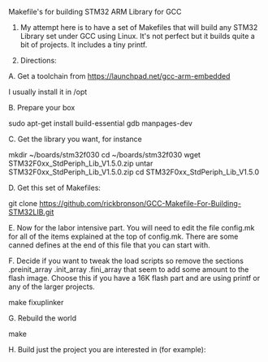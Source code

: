    Makefile's for building STM32 ARM Library for GCC

1.  My attempt here is to have a set of Makefiles that will build any
STM32 Library set under GCC using Linux.  It's not perfect but it
builds quite a bit of projects.  It includes a tiny printf.

2.  Directions:

A. Get a toolchain from https://launchpad.net/gcc-arm-embedded

  I usually install it in /opt

B. Prepare your box

sudo apt-get install build-essential gdb manpages-dev

C. Get the library you want, for instance

mkdir ~/boards/stm32f030
cd ~/boards/stm32f030
wget <where ever>STM32F0xx_StdPeriph_Lib_V1.5.0.zip
untar STM32F0xx_StdPeriph_Lib_V1.5.0.zip
cd STM32F0xx_StdPeriph_Lib_V1.5.0

D. Get this set of Makefiles:

git clone https://github.com/rickbronson/GCC-Makefile-For-Building-STM32LIB.git

E. Now for the labor intensive part.  You will need to edit the file
config.mk for all of the items explained at the top of config.mk.
There are some canned defines at the end of this file that you can
start with.

F. Decide if you want to tweak the load scripts so remove the sections
.preinit_array .init_array .fini_array that seem to add some amount to
the flash image.  Choose this if you have a 16K flash part and are
using printf or any of the larger projects.

make fixuplinker

G. Rebuild the world

make

H. Build just the project you are interested in (for example):

cd Projects/STM32F0xx_StdPeriph_Examples/USART/USART_Printf
make

I. If you want to use libc's version of printf instead of the tiny
printf, just do (for example)

cd ~/boards/stm32f030/STM32F0xx_StdPeriph_Lib_V1.5.0
make notinyprintf
cd Projects/STM32F0xx_StdPeriph_Examples/USART/USART_Printf
make clean; make

J. Results

  The following is the result of several builds:
	
File: STM32L1xx_StdPeriph_Lib_V1.3.1.zip
Project build pass ratio (main.elf/main.c): 69/84
Build config:
EVAL = 32L152
EVAL2 = 32L1523
TARGET = STM32L1XX_MD
LDFILESUBDIR = STM32L1XX_MD\(STM32L1xxxBxx\)
LDFILE = STM32L152VB_FLASH.ld
STARTUPSUBDIR = Device/ST/STM32L1xx/Source/Templates/TrueSTUDIO
STARTUP = startup_stm32l1xx_md
CORE = cortex-m3
ARCH = armv7-m
MEM_CONT = 

File: STM32F0xx_StdPeriph_Lib_V1.5.0.zip
Project build pass ratio (main.elf/main.c): 58/76
Build config:
EVAL = 320518
EVAL2 = 320518
TARGET = STM32F030
LDFILESUBDIR = STM32F030xC
LDFILE = STM32F030xC_FLASH.ld
STARTUPSUBDIR = Device/ST/STM32F2xx/Source/Templates/TrueSTUDIO
STARTUP = startup_stm32f030
CORE = cortex-m0
ARCH = armv6-m
MEM_CONT = 

File: STM32F10x_StdPeriph_Lib_V3.5.0.zip
Project build pass ratio (main.elf/main.c): 75/97
Build config:
EVAL = 3210E
EVAL2 = 3210E
TARGET = STM32F10X_MD
LDFILESUBDIR = STM3210E-EVAL
LDFILE = stm32_flash.ld
STARTUPSUBDIR = CM3/DeviceSupport/ST/STM32F10x/startup/TrueSTUDIO
STARTUP = startup_stm32f10x_md
CORE = cortex-m0
ARCH = armv6-m
MEM_CONT = 

File: STM32F2xx_StdPeriph_Lib_V1.1.0.zip
Project build pass ratio (main.elf/main.c): 80/85
Build config:
EVAL = 322xG
EVAL2 = 322xG
TARGET = STM32F2XX
LDFILESUBDIR = STM322xG_EVAL
LDFILE = stm32_flash.ld
STARTUPSUBDIR = Device/ST/STM32F2xx/Source/Templates/TrueSTUDIO
STARTUP = startup_stm32f2xx
CORE = cortex-m0
ARCH = armv6-m
MEM_CONT = 

File: STM32F30x_DSP_StdPeriph_Lib_V1.2.3.zip
Project build pass ratio (main.elf/main.c): 66/83
Build config:
EVAL = 32303C
EVAL2 = 32303C
TARGET = STM32F303xC
LDFILESUBDIR = STM32F303xC
LDFILE = STM32F303VC_FLASH.ld
STARTUPSUBDIR = Device/ST/STM32F30x/Source/Templates/TrueSTUDIO
STARTUP = startup_stm32f303xc
CORE = cortex-m0
ARCH = armv6-m
MEM_CONT = 

File: STM32F37x_DSP_StdPeriph_Lib_V1.0.0.zip
Project build pass ratio (main.elf/main.c): 63/74
Build config:
EVAL = 32373C
EVAL2 = 32373C
TARGET = STM32F37X
LDFILESUBDIR = STM32373C-EVAL
LDFILE = STM32_FLASH.ld
STARTUPSUBDIR = Device/ST/STM32F37x/Source/Templates/TrueSTUDIO
STARTUP = startup_stm32f37x
CORE = cortex-m4
ARCH = armv7e-m
MEM_CONT = 

File: STM32F4xx_DSP_StdPeriph_Lib_V1.6.0.zip
Project build pass ratio (main.elf/main.c): 82/117
Build config:
EVAL = 324x7I
EVAL2 = 324x7I
TARGET = STM32F427_437xx
LDFILESUBDIR = STM32F427_437xx
LDFILE = STM32F437IIHx_FLASH.ld
STARTUPSUBDIR = Device/ST/STM32F4xx/Source/Templates/TrueSTUDIO
STARTUP = startup_stm32f427_437xx
CORE = cortex-m4
ARCH = armv7e-m
MEM_CONT = stm32f4xx_fmc.c
